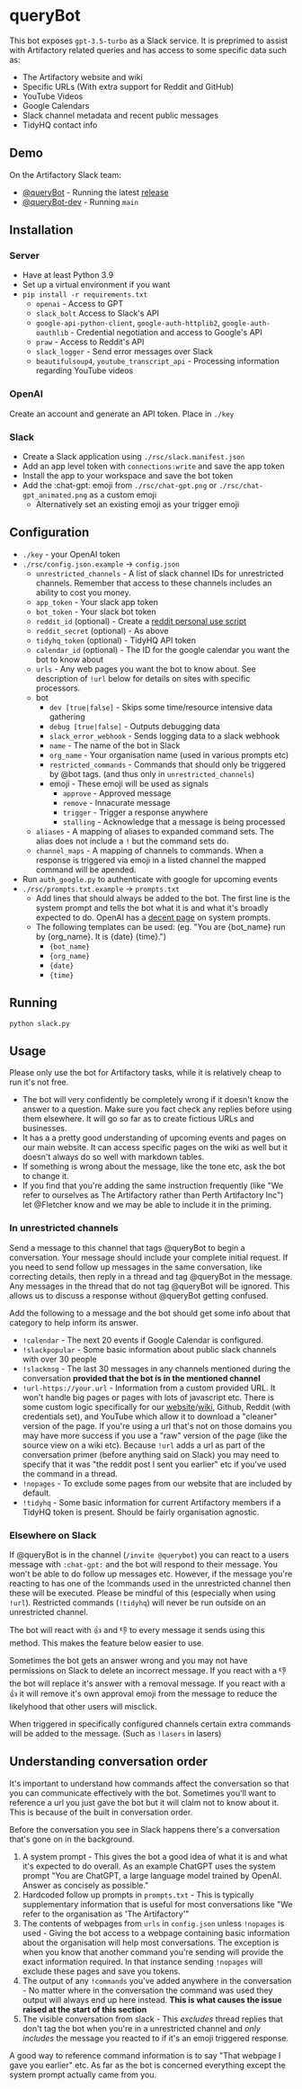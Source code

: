 # queryBot

This bot exposes `gpt-3.5-turbo` as a Slack service. It is preprimed to assist with Artifactory related queries and has access to some specific data such as:

* The Artifactory website and wiki
* Specific URLs (With extra support for Reddit and GitHub)
* YouTube Videos
* Google Calendars
* Slack channel metadata and recent public messages
* TidyHQ contact info

## Demo

On the Artifactory Slack team:

* [@queryBot]() - Running the latest [release](https://github.com/Perth-Artifactory/queryBot/releases)
* [@queryBot-dev]() - Running `main`

## Installation

### Server

* Have at least Python 3.9
* Set up a virtual environment if you want
* `pip install -r requirements.txt`
  * `openai` - Access to GPT
  * `slack_bolt` Access to Slack's API
  * `google-api-python-client`, `google-auth-httplib2`, `google-auth-oauthlib` - Credential negotiation and access to Google's API
  * `praw` - Access to Reddit's API
  * `slack_logger` - Send error messages over Slack
  * `beautifulsoup4`, `youtube_transcript_api` - Processing information regarding YouTube videos

### OpenAI

Create an account and generate an API token. Place in `./key`

### Slack

* Create a Slack application using `./rsc/slack.manifest.json`
* Add an app level token with `connections:write` and save the app token
* Install the app to your workspace and save the bot token
* Add the :chat-gpt: emoji from `./rsc/chat-gpt.png` or `./rsc/chat-gpt_animated.png` as a custom emoji
  * Alternatively set an existing emoji as your trigger emoji

## Configuration

* `./key` - your OpenAI token
* `./rsc/config.json.example` -> `config.json`
   * `unrestricted_channels` - A list of slack channel IDs for unrestricted channels. Remember that access to these channels includes an ability to cost you money. 
   * `app_token` - Your slack app token 
   * `bot_token` - Your slack bot token
   * `reddit_id` (optional) - Create a [reddit personal use script](https://www.reddit.com/prefs/apps)
   * `reddit_secret` (optional) - As above
   * `tidyhq_token` (optional) - TidyHQ API token
   * `calendar_id` (optional) - The ID for the google calendar you want the bot to know about
   * `urls` - Any web pages you want the bot to know about. See description of `!url` below for details on sites with specific processors.
   * bot
     * `dev [true|false]` - Skips some time/resource intensive data gathering
     * `debug [true|false]` - Outputs debugging data
     * `slack_error_webhook` - Sends logging data to a slack webhook
     * `name` - The name of the bot in Slack
     * `org_name` - Your organisation name (used in various prompts etc)
     * `restricted_commands` - Commands that should only be triggered by @bot tags. (and thus only in `unrestricted_channels`)
     * emoji - These emoji will be used as signals
       * `approve` - Approved message
       * `remove` - Innacurate message
       * `trigger` - Trigger a response anywhere
       * `stalling` - Acknowledge that a message is being processed
    * `aliases` - A mapping of aliases to expanded command sets. The alias does not include a `!` but the command sets do.
    * `channel_maps` - A mapping of channels to commands. When a response is triggered via emoji in a listed channel the mapped command will be apended.
* Run `auth_google.py` to authenticate with google for upcoming events
* `./rsc/prompts.txt.example` -> `prompts.txt`
  * Add lines that should always be added to the bot. The first line is the system prompt and tells the bot what it is and what it's broadly expected to do. OpenAI has a [decent page](https://platform.openai.com/docs/guides/chat/instructing-chat-models) on system prompts.
  * The following templates can be used: (eg. "You are {bot_name} run by {org_name}. It is {date} {time}.")
    * `{bot_name}`
    * `{org_name}`
    * `{date}`
    * `{time}`
  
## Running

`python slack.py`

## Usage

Please only use the bot for Artifactory tasks, while it is relatively cheap to run it's not free.

* The bot will very confidently be completely wrong if it doesn't know the answer to a question. Make sure you fact check any replies before using them elsewhere. It will go so far as to create fictious URLs and businesses.
* It has a a pretty good understanding of upcoming events and pages on our main website. It can access specific pages on the wiki as well but it doesn't always do so well with markdown tables.
* If something is wrong about the message, like the tone etc, ask the bot to change it.
* If you find that you're adding the same instruction frequently (like "We refer to ourselves as The Artifactory rather than Perth Artifactory Inc") let @Fletcher know and we may be able to include it in the priming.

### In unrestricted channels

Send a message to this channel that tags @queryBot to begin a conversation. Your message should include your complete initial request. If you need to send follow up messages in the same conversation, like correcting details, then reply in a thread and tag @queryBot in the message. Any messages in the thread that do not tag @queryBot will be ignored. This allows us to discuss a response without @queryBot getting confused.

Add the following to a message and the bot should get some info about that category to help inform its answer.

* `!calendar` - The next 20 events if Google Calendar is configured.
* `!slackpopular` - Some basic information about public slack channels with over 30 people
* `!slackmsg` - The last 30 messages in any channels mentioned during the conversation **provided that the bot is in the mentioned channel**
* `!url-https://your.url` - Information from a custom provided URL. It won't handle big pages or pages with lots of javascript etc. There is some custom logic specifically for our [website](https://artifactory.org.au)/[wiki](https://wiki.artifactory.org.au), Github, Reddit (with credentials set), and YouTube which allow it to download a "cleaner" version of the page. If you're using a url that's not on those domains you may have more success if you use a "raw" version of the page (like the source view on a wiki etc). Because `!url` adds a url as part of the conversation primer (before anything said on Slack) you may need to specify that it was "the reddit post I sent you earlier" etc if you've used the command in a thread. 
* `!nopages` - To exclude some pages from our website that are included by default.
* `!tidyhq` - Some basic information for current Artifactory members if a TidyHQ token is present. Should be fairly organisation agnostic.

### Elsewhere on Slack

If @queryBot is in the channel (`/invite @querybot`) you can react to a users message with `:chat-gpt:` and the bot will respond to their message. You won't be able to do follow up messages etc. However, if the message you're reacting to has one of the !commands used in the unrestricted channel then these will be executed. Please be mindful of this (especially when using `!url`). Restricted commands (`!tidyhq`) will never be run outside on an unrestricted channel.

The bot will react with :+1: and :-1: to every message it sends using this method. This makes the feature below easier to use.

Sometimes the bot gets an answer wrong and you may not have permissions on Slack to delete an incorrect message. If you react with a :-1: the bot will replace it's answer with a removal message. If you react with a :+1: it will remove it's own approval emoji from the message to reduce the likelyhood that other users will misclick.

When triggered in specifically configured channels certain extra commands will be added to the message. (Such as `!lasers` in lasers)

## Understanding conversation order

It's important to understand how commands affect the conversation so that you can communicate effectively with the bot. Sometimes you'll want to reference a url you just gave the bot but it will claim not to know about it. This is because of the built in conversation order.

Before the conversation you see in Slack happens there's a conversation that's gone on in the background.

1. A system prompt - This gives the bot a good idea of what it is and what it's expected to do overall. As an example ChatGPT uses the system prompt "You are ChatGPT, a large language model trained by OpenAI. Answer as concisely as possible."
2. Hardcoded follow up prompts in `prompts.txt` - This is typically supplementary information that is useful for most conversations like "We refer to the organisation as 'The Artifactory'"
3. The contents of webpages from `urls` in `config.json` unless `!nopages` is used - Giving the bot access to a webpage containing basic information about the organisation will help most conversations. The exception is when you know that another command you're sending will provide the exact information required. In that instance sending `!nopages` will exclude these pages and save you tokens.
4. The output of any `!commands` you've added anywhere in the conversation - No matter where in the conversation the command was used they output will always end up here instead. **This is what causes the issue raised at the start of this section**
5. The visible conversation from slack - This *excludes* thread replies that don't tag the bot when you're in a unrestricted channel and *only includes* the message you reacted to if it's an emoji triggered response.

A good way to reference command information is to say "That webpage I gave you earlier" etc. As far as the bot is concerned everything except the system prompt actually came from you.
